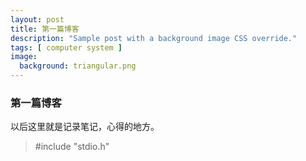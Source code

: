 ```yaml
---
layout: post
title: 第一篇博客
description: "Sample post with a background image CSS override."
tags: [ computer system ]
image:
  background: triangular.png
---
```


### 第一篇博客
以后这里就是记录笔记，心得的地方。
> #include "stdio.h"

